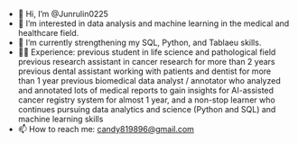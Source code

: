 - 👋 Hi, I’m @Junrulin0225
- 👀 I’m interested in data analysis and machine learning in the medical and healthcare field. 
- 📕 I’m currently strengthening my SQL, Python, and Tablaeu skills.
- 👩‍💻 Experience:
        previous student in life science and pathological field 
        previous research assistant in cancer research for more than 2 years
        previous dental assistant working with patients and dentist for more than 1 year
        previous biomedical data analyst / annotator who analyzed and annotated lots of medical reports to gain insights for AI-assisted cancer registry system for almost 1 year, and 
        a non-stop learner who continues pursuing data analytics and science (Python and SQL) and machine learning skills
- 📫 How to reach me: candy819896@gmail.com

<!---
Junrulin0225/Junrulin0225 is a ✨ special ✨ repository because its `README.md` (this file) appears on your GitHub profile.
You can click the Preview link to take a look at your changes.
--->
